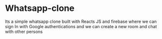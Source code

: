 # Whatsapp-clone
Its a simple whatsapp clone built with Reacts JS and firebase where we can sign In with Google authentications and we can create a new room and chat with other persons

